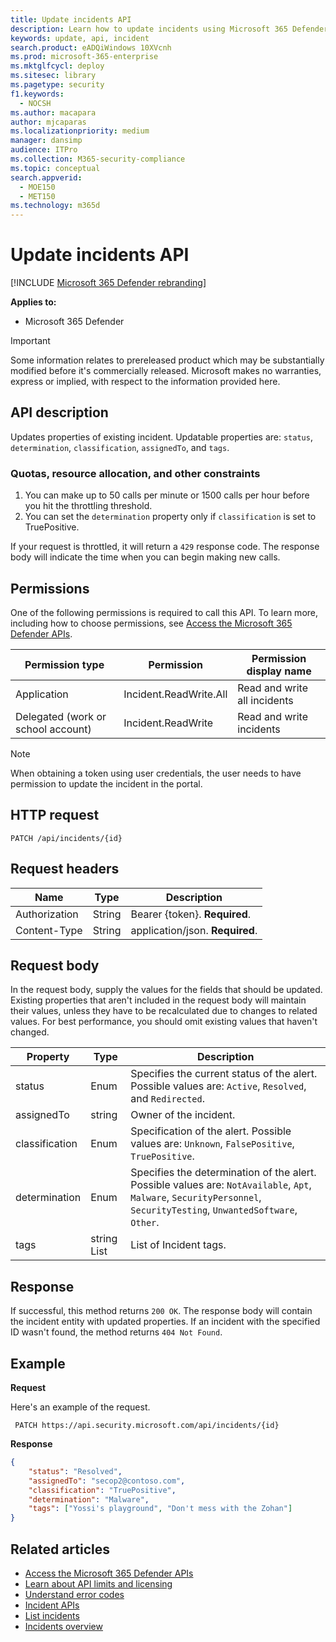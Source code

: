 ```yaml
---
title: Update incidents API
description: Learn how to update incidents using Microsoft 365 Defender API
keywords: update, api, incident
search.product: eADQiWindows 10XVcnh
ms.prod: microsoft-365-enterprise
ms.mktglfcycl: deploy
ms.sitesec: library
ms.pagetype: security
f1.keywords: 
  - NOCSH
ms.author: macapara
author: mjcaparas
ms.localizationpriority: medium
manager: dansimp
audience: ITPro
ms.collection: M365-security-compliance
ms.topic: conceptual
search.appverid: 
  - MOE150
  - MET150
ms.technology: m365d
---
```


# Update incidents API

[!INCLUDE [Microsoft 365 Defender rebranding](../includes/microsoft-defender.md)]

**Applies to:**

- Microsoft 365 Defender

> [!IMPORTANT]
> Some information relates to prereleased product which may be substantially modified before it's commercially released. Microsoft makes no warranties, express or implied, with respect to the information provided here.

## API description

Updates properties of existing incident. Updatable properties are: ```status```, ```determination```, ```classification```, ```assignedTo```, and ```tags```.

### Quotas, resource allocation, and other constraints

1. You can make up to 50 calls per minute or 1500 calls per hour before you hit the throttling threshold.
2. You can set the `determination` property only if `classification` is set to TruePositive.

If your request is throttled, it will return a `429` response code. The response body will indicate the time when you can begin making new calls.

## Permissions

One of the following permissions is required to call this API. To learn more, including how to choose permissions, see [Access the Microsoft 365 Defender APIs](api-access.md).

Permission type | Permission | Permission display name
-|-|-
Application | Incident.ReadWrite.All | Read and write all incidents
Delegated (work or school account) | Incident.ReadWrite | Read and write incidents

> [!NOTE]
> When obtaining a token using user credentials, the user needs to have permission to update the incident in the portal.

## HTTP request

```HTTP
PATCH /api/incidents/{id}
```

## Request headers

Name | Type | Description
-|-|-
Authorization | String | Bearer {token}. **Required**.
Content-Type | String | application/json. **Required**.

## Request body

In the request body, supply the values for the fields that should be updated. Existing properties that aren't included in the request body will maintain their values, unless they have to be recalculated due to changes to related values. For best performance, you should omit existing values that haven't changed.

Property | Type | Description
-|-|-
status | Enum | Specifies the current status of the alert. Possible values are: ```Active```, ```Resolved```, and ```Redirected```.
assignedTo | string | Owner of the incident.
classification | Enum | Specification of the alert. Possible values are: ```Unknown```, ```FalsePositive```, ```TruePositive```.
determination | Enum | Specifies the determination of the alert. Possible values are: ```NotAvailable```, ```Apt```, ```Malware```, ```SecurityPersonnel```, ```SecurityTesting```, ```UnwantedSoftware```, ```Other```.
tags | string List | List of Incident tags.

## Response

If successful, this method returns `200 OK`. The response body will contain the incident entity with updated properties. If an incident with the specified ID wasn't found, the method returns
 `404 Not Found`.

## Example

**Request**

Here's an example of the request.

```HTTP
 PATCH https://api.security.microsoft.com/api/incidents/{id}
```

**Response**

```json
{
    "status": "Resolved",
    "assignedTo": "secop2@contoso.com",
    "classification": "TruePositive",
    "determination": "Malware",
    "tags": ["Yossi's playground", "Don't mess with the Zohan"]
}
```

## Related articles

- [Access the Microsoft 365 Defender APIs](api-access.md)
- [Learn about API limits and licensing](api-terms.md)
- [Understand error codes](api-error-codes.md)
- [Incident APIs](api-incident.md)
- [List incidents](api-list-incidents.md)
- [Incidents overview](incidents-overview.md)
